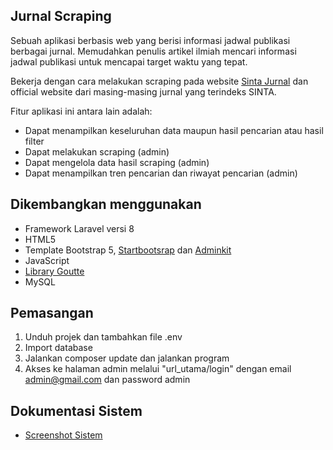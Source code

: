 ## Jurnal Scraping
Sebuah aplikasi berbasis web yang berisi informasi jadwal publikasi berbagai jurnal. Memudahkan penulis artikel ilmiah mencari informasi jadwal publikasi untuk mencapai target waktu yang tepat.

Bekerja dengan cara melakukan scraping pada website [Sinta Jurnal](http://sinta.kemdikbud.go.id/journals) dan official website dari masing-masing jurnal yang terindeks SINTA.

Fitur aplikasi ini antara lain adalah:
- Dapat menampilkan keseluruhan data maupun hasil pencarian atau hasil filter 
- Dapat melakukan scraping (admin)
- Dapat mengelola data hasil scraping (admin)
- Dapat menampilkan tren pencarian dan riwayat pencarian (admin)

## Dikembangkan menggunakan
- Framework Laravel versi 8
- HTML5
- Template Bootstrap 5, [Startbootsrap](https://startbootstrap.com/) dan [Adminkit](https://demo.adminkit.io/?theme=default)
- JavaScript
- [Library Goutte](https://github.com/FriendsOfPHP/Goutte)
- MySQL

## Pemasangan
1. Unduh projek dan tambahkan file .env
2. Import database
3. Jalankan composer update dan jalankan program
5. Akses ke halaman admin melalui "url_utama/login" dengan email admin@gmail.com dan password admin

## Dokumentasi Sistem
- [Screenshot Sistem](https://drive.google.com/drive/folders/1PUh1rQZhazMdE5ONJq9YaAvD4cYtyLVt?usp=share_link)
